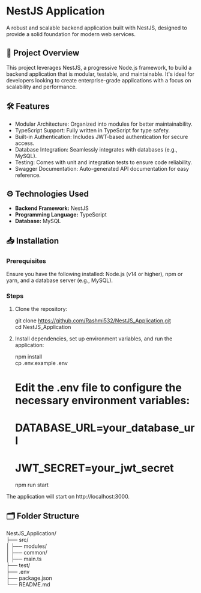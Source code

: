 # NestJS Application

A robust and scalable backend application built with NestJS, designed to provide a solid foundation for modern web services.

## 🚀 Project Overview

This project leverages NestJS, a progressive Node.js framework, to build a backend application that is modular, testable, and maintainable. It's ideal for developers looking to create enterprise-grade applications with a focus on scalability and performance.

## 🛠️ Features

- Modular Architecture: Organized into modules for better maintainability.
- TypeScript Support: Fully written in TypeScript for type safety.
- Built-in Authentication: Includes JWT-based authentication for secure access.
- Database Integration: Seamlessly integrates with databases (e.g., MySQL).
- Testing: Comes with unit and integration tests to ensure code reliability.
- Swagger Documentation: Auto-generated API documentation for easy reference.

## ⚙️ Technologies Used

- **Backend Framework:** NestJS  
- **Programming Language:** TypeScript  
- **Database:** MySQL  

## 📥 Installation

### Prerequisites

Ensure you have the following installed: Node.js (v14 or higher), npm or yarn, and a database server (e.g., MySQL).

### Steps

1. Clone the repository:

   git clone https://github.com/Rashmi532/NestJS_Application.git  
   cd NestJS_Application

2. Install dependencies, set up environment variables, and run the application:

   npm install  
   cp .env.example .env  
   # Edit the .env file to configure the necessary environment variables:  
   # DATABASE_URL=your_database_url  
   # JWT_SECRET=your_jwt_secret

   npm run start

The application will start on http://localhost:3000.

## 🗂️ Folder Structure

NestJS_Application/  
├── src/  
│   ├── modules/  
│   ├── common/  
│   ├── main.ts  
├── test/  
├── .env  
├── package.json  
└── README.md
